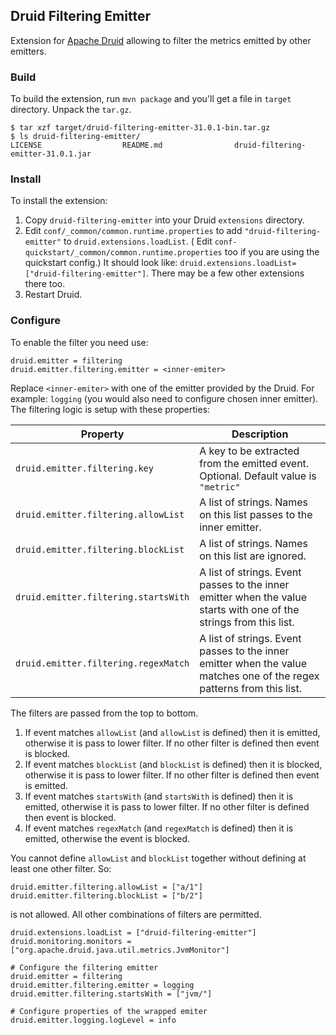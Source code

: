## Druid Filtering Emitter

Extension for [Apache Druid](https://druid.apache.org/) allowing to filter the metrics emitted by other emitters.

### Build

To build the extension, run `mvn package` and you'll get a file in `target` directory.
Unpack the `tar.gz`.

```
$ tar xzf target/druid-filtering-emitter-31.0.1-bin.tar.gz
$ ls druid-filtering-emitter/
LICENSE                  README.md                druid-filtering-emitter-31.0.1.jar
```

### Install

To install the extension:

1. Copy `druid-filtering-emitter` into your Druid `extensions` directory.
2. Edit `conf/_common/common.runtime.properties` to add `"druid-filtering-emitter"` to `druid.extensions.loadList`. (
   Edit `conf-quickstart/_common/common.runtime.properties` too if you are using the quickstart config.)
   It should look like: `druid.extensions.loadList=["druid-filtering-emitter"]`. There may be a few other extensions
   there
   too.
3. Restart Druid.

### Configure

To enable the filter you need use:

```hocon
druid.emitter = filtering
druid.emitter.filtering.emitter = <inner-emiter>
```

Replace `<inner-emiter>` with one of the emitter provided by the Druid. For example: `logging` (you would also need to
configure chosen inner emitter). The filtering logic is setup with these properties:

| Property                             | Description                                                                                                           |
|--------------------------------------|-----------------------------------------------------------------------------------------------------------------------|
| `druid.emitter.filtering.key`        | A key to be extracted from the emitted event. Optional. Default value is `"metric"`                                   |
| `druid.emitter.filtering.allowList`  | A list of strings. Names on this list passes to the inner emitter.                                                    |
| `druid.emitter.filtering.blockList`  | A list of strings. Names on this list are ignored.                                                                    |
| `druid.emitter.filtering.startsWith` | A list of strings. Event passes to the inner emitter when the value starts with one of the strings from this list.    |
| `druid.emitter.filtering.regexMatch` | A list of strings. Event passes to the inner emitter when the value matches one of the regex patterns from this list. |

The filters are passed from the top to bottom.

1. If event matches `allowList` (and `allowList` is defined) then it is emitted, otherwise it is pass to lower filter. If no other filter is defined then event is blocked.
2. If event matches `blockList` (and `blockList` is defined) then it is blocked, otherwise it is pass to lower filter. If no other filter is defined then event is emitted.
3. If event matches `startsWith` (and `startsWith` is defined) then it is emitted, otherwise it is pass to lower filter. If no other filter is defined then event is blocked.
4. If event matches `regexMatch` (and `regexMatch` is defined) then it is emitted, otherwise the event is blocked.

You cannot define `allowList` and `blockList` together without defining at least one other filter. So:
```hocon
druid.emitter.filtering.allowList = ["a/1"]
druid.emitter.filtering.blockList = ["b/2"]
```
is not allowed. All other combinations of filters are permitted.

```hocon
druid.extensions.loadList = ["druid-filtering-emitter"]
druid.monitoring.monitors = ["org.apache.druid.java.util.metrics.JvmMonitor"]

# Configure the filtering emitter
druid.emitter = filtering
druid.emitter.filtering.emitter = logging
druid.emitter.filtering.startsWith = ["jvm/"]

# Configure properties of the wrapped emiter
druid.emitter.logging.logLevel = info
```

